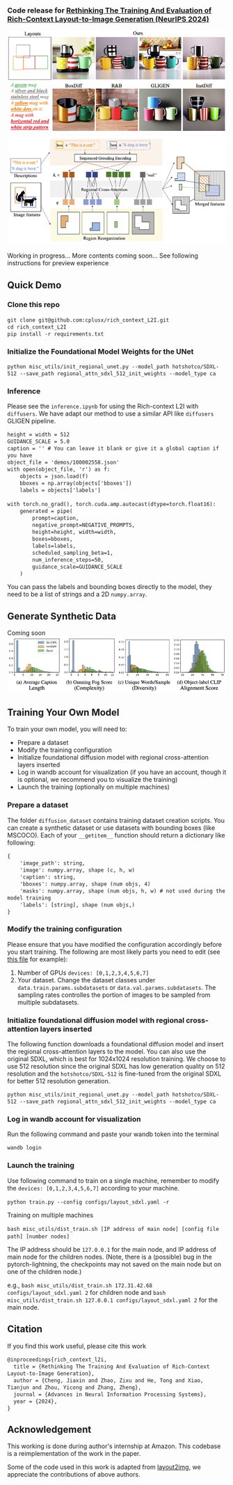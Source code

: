 ### Code release for [Rethinking The Training And Evaluation of Rich-Context Layout-to-Image Generation (NeurIPS 2024)](https://www.arxiv.org/pdf/2409.04847)

![teaser](figures/teaser.png)
![illustration](figures/xattn_layer_illustration.png)

Working in progress... More contents coming soon...
See following instructions for preview experience


## Quick Demo
### Clone this repo
```
git clone git@github.com:cplusx/rich_context_L2I.git
cd rich_context_L2I
pip install -r requirements.txt
```
### Initialize the Foundational Model Weights for the UNet
```
python misc_utils/init_regional_unet.py --model_path hotshotco/SDXL-512 --save_path regional_attn_sdxl_512_init_weights --model_type ca
```
### Inference
Please see the `inference.ipynb` for using the Rich-context L2I with `diffusers`.
We have adapt our method to use a similar API like `diffusers` GLIGEN pipeline.
```
height = width = 512
GUIDANCE_SCALE = 5.0
caption = '' # You can leave it blank or give it a global caption if you have
object_file = 'demos/100002558.json'
with open(object_file, 'r') as f:
    objects = json.load(f)
    bboxes = np.array(objects['bboxes'])
    labels = objects['labels']

with torch.no_grad(), torch.cuda.amp.autocast(dtype=torch.float16):
    generated = pipe(
        prompt=caption,
        negative_prompt=NEGATIVE_PROMPTS,
        height=height, width=width,
        boxes=bboxes,
        labels=labels,
        scheduled_sampling_beta=1,
        num_inference_steps=50,
        guidance_scale=GUIDANCE_SCALE
    )
```
You can pass the labels and bounding boxes directly to the model, they need to be a list of strings and a 2D `numpy.array`.

## Generate Synthetic Data
Coming soon
![dataset stats](figures/dataset_stats.png)

## Training Your Own Model
To train your own model, you will need to:
* Prepare a dataset
* Modify the training configuration
* Initialize foundational diffusion model with regional cross-attention layers inserted
* Log in wandb account for visualization (if you have an account, though it is optional, we recommend you to visualize the training)
* Launch the training (optionally on multiple machines)

### Prepare a dataset
The folder `diffusion_dataset` contains training dataset creation scripts. You can create a synthetic dataset or use datasets with bounding boxes (like MSCOCO).
Each of your `__getitem__` function should return a dictionary like following:
```
{
    'image_path': string,
    'image': numpy.array, shape (c, h, w)
    'caption': string,
    'bboxes': numpy.array, shape (num objs, 4)
    'masks': numpy.array, shape (num objs, h, w) # not used during the model training
    'labels': [string], shape (num objs,)
}
```

### Modify the training configuration
Please ensure that you have modified the configuration accordingly before you start training. The following are most likely parts you need to edit (see [this file](configs/layout_sdxl.yaml) for example):
1. Number of GPUs
`devices: [0,1,2,3,4,5,6,7]`
2. Your dataset. Change the dataset classes under `data.train.params.subdatasets` or `data.val.params.subdatasets`. The sampling rates controlles the portion of images to be sampled from multiple subdatasets.

### Initialize foundational diffusion model with regional cross-attention layers inserted
The following function downloads a foundational diffusion model and insert the regional cross-attention layers to the model. You can also use the original SDXL, which is best for 1024x1024 resolution training. We choose to use 512 resolution since the original SDXL has low generation quality on 512 resolution and the `hotshotco/SDXL-512` is fine-tuned from the original SDXL for better 512 resolution generation.
```
python misc_utils/init_regional_unet.py --model_path hotshotco/SDXL-512 --save_path regional_attn_sdxl_512_init_weights --model_type ca
```
 
### Log in wandb account for visualization
Run the following command and paste your wandb token into the terminal
```
wandb login
```

### Launch the training
Use following command to train on a single machine, remember to modify the `devices: [0,1,2,3,4,5,6,7]` according to your machine.

`python train.py --config configs/layout_sdxl.yaml -r`

Training on multiple machines

`bash misc_utils/dist_train.sh [IP address of main node] [config file path] [number nodes]`


The IP address should be `127.0.0.1` for the main node, and IP address of main node for the children nodes. (Note, there is a (possible) bug in the pytorch-lightning, the checkpoints may not saved on the main node but on one of the children node.)

e.g., `bash misc_utils/dist_train.sh 172.31.42.68 configs/layout_sdxl.yaml 2` for children node and `bash misc_utils/dist_train.sh 127.0.0.1 configs/layout_sdxl.yaml 2` for the main node.

## Citation
If you find this work useful, please cite this work
```
@inproceedings{rich_context_l2i,
  title = {Rethinking The Training And Evaluation of Rich-Context Layout-to-Image Generation},
  author = {Cheng, Jiaxin and Zhao, Zixu and He, Tong and Xiao, Tianjun and Zhou, Yicong and Zhang, Zheng},
  journal = {Advances in Neural Information Processing Systems},
  year = {2024},
}
```


## Acknowledgement

This working is done during author's internship at Amazon. This codebase is a reimplementation of the work in the paper. 

Some of the code used in this work is adapted from [layout2img](https://github.com/wtliao/layout2img/tree/main), we appreciate the contributions of above authors.